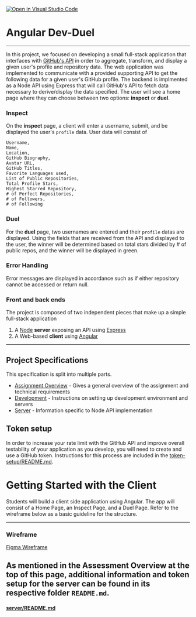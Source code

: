 [![Open in Visual Studio Code](https://classroom.github.com/assets/open-in-vscode-718a45dd9cf7e7f842a935f5ebbe5719a5e09af4491e668f4dbf3b35d5cca122.svg)](https://classroom.github.com/online_ide?assignment_repo_id=13242403&assignment_repo_type=AssignmentRepo)
# Angular Dev-Duel
---
In this project, we focused on developing a small full-stack application that interfaces with [GitHub's API](https://developer.github.com/v3/) in order to aggregate, transform, and display a given user's profile and repository data. The web application was implemented to communicate with a provided supporting API to get the following data for a given user's GitHub profile. The backend is implmented as a Node API using Express that will call GitHub's API to fetch data necessary to derive/display the data specified. The user will see a home page where they can choose between two options: **inspect** or **duel**.

### Inspect
On the **inspect** page, a client will enter a username, submit, and be displayed the user's `profile` data.
User data will consist of
```
Username,
Name,
Location,
GitHub Biography,
Avatar URL,
GitHub Titles,
Favorite Languages used,
List of Public Repositories,
Total Profile Stars,
Highest Starred Repository,
# of Perfect Repositories,
# of Followers,
# of Following
```

### Duel
For the **duel** page, two usernames are entered and their `profile` datas are displayed. Using the fields that are received from the API and displayed to the user, the winner will be determined based on total stars divided by # of public repos, and the winner will be displayed in green.

### Error Handling
Error messages are displayed in accordance such as if either repository cannot be accessed or return null.

### Front and back ends
The project is composed of two independent pieces that make up a simple full-stack application
	
1. A [Node](https://nodejs.org/en/docs/) **server** exposing an API using [Express](https://expressjs.com/en/api.html)
2. A Web-based **client** using [Angular](https://angular.io)

---
## Project Specifications
This specification is split into multiple parts. 
- [Assignment Overview](README.md) - Gives a general overview of the assignment and technical requirements
- [Development](DEVELOPMENT.md) - Instructions on setting up development environment and servers
- [Server](server/README.md) - Information specific to Node API implementation

## Token setup

In order to increase your rate limit with the GitHub API and improve overall testability of your application as you develop, you will need to create and use a GitHub token. Instructions for this process are included in the [token-setup/README.md](token-setup/README.md).

# Getting Started with the Client
Students will build a client side application using Angular. The app will consist of a Home Page, an Inspect Page, and a Duel Page. Refer to the wireframe below as a basic guideline for the structure.

---

### Wireframe
[Figma Wireframe](https://www.figma.com/file/nas0hU6wALYMd22JjSRzbz/Dev-Duel?node-id=0%3A1)

## As mentioned in the Assessment Overview at the top of this page, additional information and token setup for the server can be found in its respective folder `README.md`.

#### [server/README.md](server/README.md)
